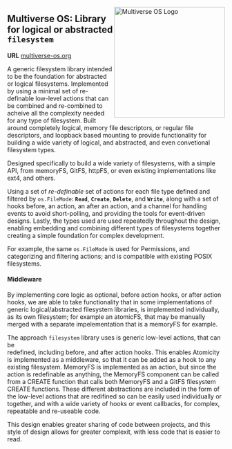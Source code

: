 [<img src="https://avatars2.githubusercontent.com/u/24763891?s=400&u=c1150e7da5667f47159d433d8e49dad99a364f5f&v=4"  width="256px" height="256px" align="right" alt="Multiverse OS Logo">](https://github.com/multiverse-os)

## Multiverse OS: Library for logical or abstracted `filesystem`
**URL** [multiverse-os.org](https://multiverse-os.org)

A generic filesystem library intended to be the foundation for abstracted or
logical filesystems. Implemented by using a minimal set of re-definable
low-level actions that can be combined and re-combined to acheive all the 
complexity needed for any type of filesystem. Built around completely logical,
memory file descriptors, or regular file descriptors, and loopback based 
mounting to provide functionality for building a wide variety of logical, and 
abstracted, and even convetional filesystem types. 

Designed specifically to build a wide variety of filesystems, with a simple API,
from memoryFS, GitFS, httpFS, or even existing implementations like ext4,
and others. 

Using a set of *re-definable* set of actions for each file type defined and 
filtered by `os.FileMode`: **`Read`**,  **`Create`**, **`Delete`**, and 
**`Write`**, along with a set of hooks before, an action, an after an action,
and a channel for handling events to avoid short-polling, and providing 
the tools for event-driven designs. Lastly, the types used are used repeatedly
throughout the design, enabling embedding and combining different types of 
filesystems together creating a simple foundation for complex development. 

For example, the same `os.FileMode` is used for Permissions, and categorizing
and filtering actions; and is compatible with existing POSIX filesystems.  

#### Middleware 
By implementing core logic as optional, before action hooks, or after action
hooks, we are able to take functionality that in some implementations of generic
logical/abstracted filesystem libraries, is implemented individually, as its 
own filesystem; for example an atomicFS, that may be manually merged with a
separate impelementation that is a memoryFS for example.  

The approach `filesystem` library uses is generic low-level actions, that can be  
redefined, including before, and after action hooks. This enables Atomicity is 
implemented as a middleware, so that it can be added as a hook to any existing 
filesystem. MemoryFS is implemented as an action, but since the action is
redefinable as anything, the MemoryFS component can be called from a CREATE
function that calls both MemoryFS and a GitFS filesystem CREATE functions. These
different abstractions are included in the form of the low-level actions that
are redifined so can be easily used individually or together, and with a wide
variety of hooks or event callbacks, for complex, repeatable and re-useable
code. 

This design enables greater sharing of code between projects, and this style of
design allows for greater complexit, with less code that is easier to read.


